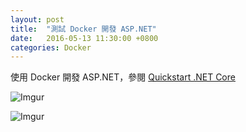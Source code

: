 ```yaml
---
layout: post
title:  "測試 Docker 開發 ASP.NET"
date:   2016-05-13 11:30:00 +0800
categories: Docker
---
```


  使用 Docker 開發 ASP.NET，參閱 [Quickstart .NET Core][1]

![Imgur](http://i.imgur.com/Q7CdLSe.png?1)

![Imgur](http://i.imgur.com/iKl047R.png?1)

[1]:https://github.com/docker/labs/blob/master/windows/dotnet-core/index.md
